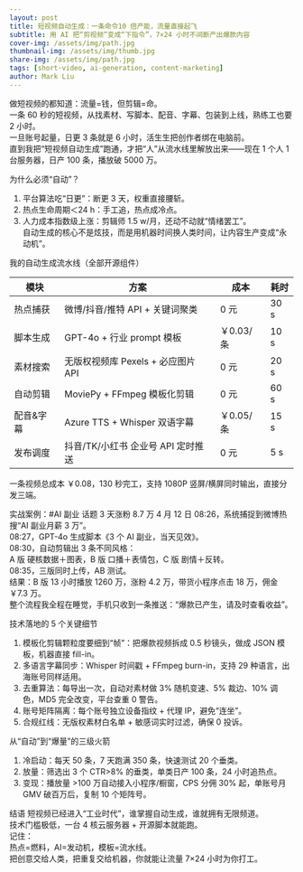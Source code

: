 ```yaml
---
layout: post
title: 短视频自动生成：一条命令10 倍产能，流量直接起飞
subtitle: 用 AI 把“剪视频”变成“下指令”，7×24 小时不间断产出爆款内容
cover-img: /assets/img/path.jpg
thumbnail-img: /assets/img/thumb.jpg
share-img: /assets/img/path.jpg
tags: [short-video, ai-generation, content-marketing]
author: Mark Liu
---
```

做短视频的都知道：流量=钱，但剪辑=命。  
一条 60 秒的短视频，从找素材、写脚本、配音、字幕、包装到上线，熟练工也要 2 小时。  
一旦账号起量，日更 3 条就是 6 小时，活生生把创作者绑在电脑前。  
直到我把“短视频自动生成”跑通，才把“人”从流水线里解放出来——现在 1 个人 1 台服务器，日产 100 条，播放破 5000 万。

为什么必须“自动”？
1. 平台算法吃“日更”：断更 3 天，权重直接腰斩。  
2. 热点生命周期＜24 h：手工追，热点成冷点。  
3. 人力成本指数级上涨：剪辑师 1.5 w/月，还动不动就“情绪罢工”。  
自动生成的核心不是炫技，而是用机器时间换人类时间，让内容生产变成“永动机”。

我的自动生成流水线（全部开源组件）


| 模块 | 方案 | 成本 | 耗时 |
|---|---|---|---|
| 热点捕获 | 微博/抖音/推特 API + 关键词聚类 | 0 元 | 30 s |
| 脚本生成 | GPT-4o + 行业 prompt 模板 | ￥0.03/条 | 10 s |
| 素材搜索 | 无版权视频库 Pexels + 必应图片 API | 0 元 | 20 s |
| 自动剪辑 | MoviePy + FFmpeg 模板化剪辑 | 0 元 | 60 s |
| 配音&字幕 | Azure TTS + Whisper 双语字幕 | ￥0.05/条 | 15 s |
| 发布调度 | 抖音/TK/小红书 企业号 API 定时推送 | 0 元 | 5 s |

一条视频总成本 ￥0.08，130 秒完工，支持 1080P 竖屏/横屏同时输出，直接分发三端。

实战案例：#AI 副业 话题 3 天涨粉 8.7 万
4 月 12 日 08:26，系统捕捉到微博热搜“AI 副业月薪 3 万”。  
08:27，GPT-4o 生成脚本《3 个 AI 副业，当天见效》。  
08:30，自动剪辑出 3 条不同风格：  
A 版 硬核数据＋图表，B 版 口播＋表情包，C 版 剧情＋反转。  
08:35，三版同时上传，AB 测试。  
结果：B 版 13 小时播放 1260 万，涨粉 4.2 万，带货小程序点击 18 万，佣金 ￥7.3 万。  
整个流程我全程在睡觉，手机只收到一条推送：“爆款已产生，请及时查看收益”。

技术落地的 5 个关键细节
1. 模板化剪辑颗粒度要细到“帧”：把爆款视频拆成 0.5 秒镜头，做成 JSON 模板，机器直接 fill-in。  
2. 多语言字幕同步：Whisper 时间戳 + FFmpeg burn-in，支持 29 种语言，出海账号同样适用。  
3. 去重算法：每导出一次，自动对素材做 3% 随机变速、5% 裁边、10% 调色，MD5 完全改变，平台查重 0 警告。  
4. 账号矩阵隔离：每个账号独立设备指纹 + 代理 IP，避免“连坐”。  
5. 合规红线：无版权素材白名单 + 敏感词实时过滤，确保 0 投诉。

从“自动”到“爆量”的三级火箭
1. 冷启动：每天 50 条，7 天跑满 350 条，快速测试 20 个垂类。  
2. 放量：筛选出 3 个 CTR>8% 的垂类，单类日产 100 条，24 小时追热点。  
3. 变现：播放量 >100 万自动接入小程序/橱窗，CPS 分佣 30% 起，单账号月 GMV 破百万后，复制 10 个矩阵号。

结语
短视频已经进入“工业时代”，谁掌握自动生成，谁就拥有无限频道。  
技术门槛极低，一台 4 核云服务器 + 开源脚本就能跑。  
记住：  
热点=燃料，AI=发动机，模板=流水线。  
把创意交给人类，把重复交给机器，你就能让流量 7×24 小时为你打工。  
